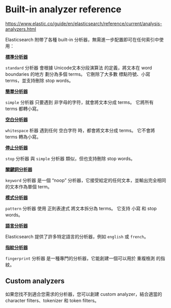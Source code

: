 # Built-in analyzer reference

https://www.elastic.co/guide/en/elasticsearch/reference/current/analysis-analyzers.html

Elasticsearch 附帶了各種 built-in 分析器，無需進一步配置即可在任何索引中使用：

[__標準分析器__](https://www.elastic.co/guide/en/elasticsearch/reference/current/analysis-standard-analyzer.html)

`standard` 分析器 會根據 Unicode文本分段演算法 的定義，將文本在 word boundaries 的地方 劃分為多個 terms。
它刪除了大多數 標點符號、小寫 terms，並支持刪除 stop words。

[__簡單分析器__](https://www.elastic.co/guide/en/elasticsearch/reference/current/analysis-simple-analyzer.html)

`simple` 分析器 只要遇到 非字母的字符，就會將文本分成 terms。 它將所有 terms 都轉小寫。

[__空白分析器__](https://www.elastic.co/guide/en/elasticsearch/reference/current/analysis-whitespace-analyzer.html)

`whitespace` 析器 遇到任何 空白字符 時，都會將文本分成 terms。 它不會將 terms 轉為小寫。

[__停止分析器__](https://www.elastic.co/guide/en/elasticsearch/reference/current/analysis-stop-analyzer.html)

`stop` 分析器 與 `simple` 分析器 類似，但也支持刪除 stop words。

[__關鍵詞分析器__](keyword.md)

`keyword` 分析器 是一個 “noop” 分析器，它接受給定的任何文本，並輸出完全相同的文本作為單個 term。

[__模式分析器__](https://www.elastic.co/guide/en/elasticsearch/reference/current/analysis-pattern-analyzer.html)

`pattern` 分析器 使用 正則表達式 將文本拆分為 terms。 它支持 小寫 和 stop words。

[__語言分析器__](lang.md)

Elasticsearch 提供了許多特定語言的分析器，例如 `english` 或 `french`。

[__指紋分析器__](fingerprint.md)

`fingerprint` 分析器 是一種專門的分析器，它能創建一個可以用於 重複檢測 的指紋。

## Custom analyzers

如果您找不到適合您需求的分析器，您可以創建 custom analyzer，結合適當的 character filters、tokenizer 和 token filters。
